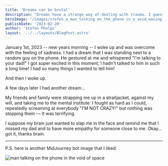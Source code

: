 ```yaml
---
title: 'Dreams can be brutal'
description: "Dreams have a strange way of dealing with trauma. I guess it's a good thing I usually forget about my dreams as soon as I wake up. These two, however, have stuck with me."
heroImage: '/images/stefen_a_man_talking_on_the_phone_in_a_void_waving_9668b6e2-90e3-4939-8a50-08cae5f5c7df.png'
publishDate: '2023-02-20'
author: 'Stefen Phelps'
layout: '../../layouts/BlogPost.astro'
---
```


January 1st, 2023 -- new years morning -- I woke up and was overcome with the feeling of sadness. I had a dream that I was standing next to a random guy on the phone. He gestured at me and whispered "I'm talking to your dad!" I got super excited in this moment; I hadn't talked to him in such a long time! I had so many things I wanted to tell him!

And then I woke up.

A few days later I had another dream...

My friends and family were strapping me up in a straitjacket, against my will, and taking me to the mental institute. I fought as hard as I could, repeatedly screaming at everybody "I'M NOT CRAZY!" but nothing was stopping them — It was terrifying.

I suppose my brain just wanted to slap me in the face and remind me that I missed my dad and to have more empathy for someone close to me. Okay... got it, thanks brain.

---

P.S. here is another MidJourney bot image that I liked:

![man talking on the phone in the void of space](/images/stefen_a_man_talking_on_the_phone_in_a_void_waving_006fdd3a-221e-4f4f-8bc3-e0b54f7ff751.png)
